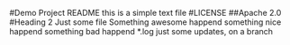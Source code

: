 #Demo Project README
this is a simple text file
#LICENSE 
##Apache 2.0
#Heading 2
Just some file
Something awesome happend
something nice happend
something bad happend
*.log
just some updates, on a branch
